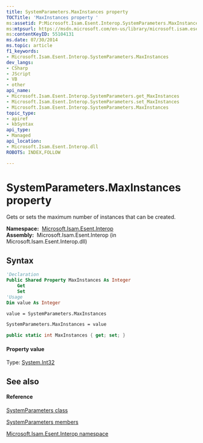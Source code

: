 ```yaml
---
title: SystemParameters.MaxInstances property 
TOCTitle: 'MaxInstances property '
ms:assetid: P:Microsoft.Isam.Esent.Interop.SystemParameters.MaxInstances
ms:mtpsurl: https://msdn.microsoft.com/en-us/library/microsoft.isam.esent.interop.systemparameters.maxinstances(v=EXCHG.10)
ms:contentKeyID: 55104131
ms.date: 07/30/2014
ms.topic: article
f1_keywords:
- Microsoft.Isam.Esent.Interop.SystemParameters.MaxInstances
dev_langs:
- CSharp
- JScript
- VB
- other
api_name: 
- Microsoft.Isam.Esent.Interop.SystemParameters.get_MaxInstances
- Microsoft.Isam.Esent.Interop.SystemParameters.set_MaxInstances
- Microsoft.Isam.Esent.Interop.SystemParameters.MaxInstances
topic_type: 
- apiref
- kbSyntax
api_type: 
- Managed
api_location: 
- Microsoft.Isam.Esent.Interop.dll
ROBOTS: INDEX,FOLLOW

---
```


# SystemParameters.MaxInstances property

Gets or sets the maximum number of instances that can be created.

**Namespace:**  [Microsoft.Isam.Esent.Interop](hh596136\(v=exchg.10\).md)  
**Assembly:**  Microsoft.Isam.Esent.Interop (in Microsoft.Isam.Esent.Interop.dll)

## Syntax

``` vb
'Declaration
Public Shared Property MaxInstances As Integer
    Get
    Set
'Usage
Dim value As Integer

value = SystemParameters.MaxInstances

SystemParameters.MaxInstances = value
```

``` csharp
public static int MaxInstances { get; set; }
```

#### Property value

Type: [System.Int32](https://docs.microsoft.com/dotnet/api/system.int32?redirectedfrom=MSDN)  

## See also

#### Reference

[SystemParameters class](dn351139\(v=exchg.10\).md)

[SystemParameters members](dn351207\(v=exchg.10\).md)

[Microsoft.Isam.Esent.Interop namespace](hh596136\(v=exchg.10\).md)

